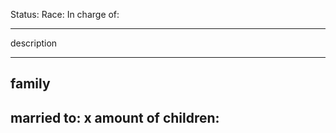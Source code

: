 Status: 
Race: 
In charge of:

---

description

---

## family

married to:
x amount of children:
- 
